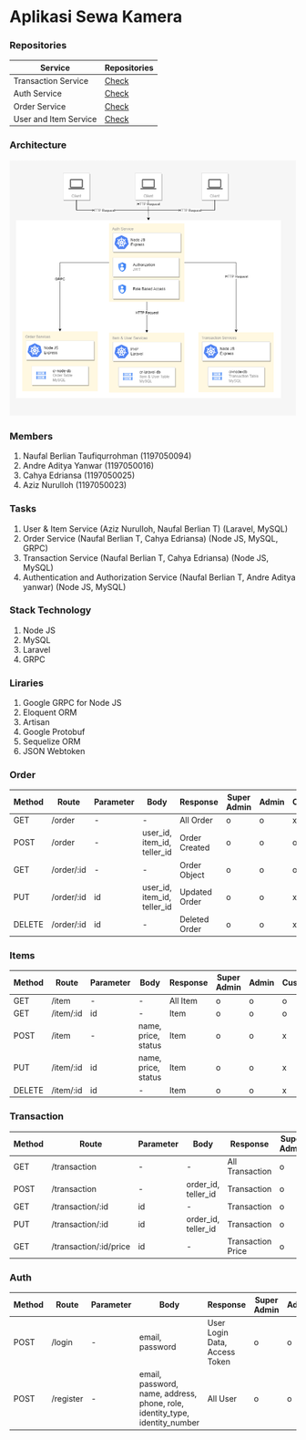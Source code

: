 # Aplikasi Sewa Kamera

### Repositories
Service | Repositories
---|---
Transaction Service | [Check](https://github.com/beeerlian/cr-order-trans-be)
Auth Service | [Check](auth-service)
Order Service | [Check](order-service)
User and Item Service | [Check](https://github.com/aziznurulloh8910/api-sewa-kamera)



### Architecture
![alt text](https://github.com/beeerlian/rental-camera-grpc/blob/master/assets/architecture.png?raw=true)

### Members
1. Naufal Berlian Taufiqurrohman (1197050094)
2. Andre Aditya Yanwar (1197050016)
3. Cahya Edriansa (1197050025)
4. Aziz Nurulloh (1197050023)

### Tasks
1. User & Item Service (Aziz Nurulloh, Naufal Berlian T) (Laravel, MySQL)
2. Order Service (Naufal Berlian T, Cahya Edriansa) (Node JS, MySQL, GRPC)
3. Transaction Service (Naufal Berlian T, Cahya Edriansa) (Node JS, MySQL)
3. Authentication and Authorization Service (Naufal Berlian T, Andre Aditya yanwar) (Node JS, MySQL)

### Stack Technology
1. Node JS
2. MySQL
3. Laravel
4. GRPC

### Liraries
1. Google GRPC for Node JS
2. Eloquent ORM
3. Artisan
4. Google Protobuf
5. Sequelize ORM
6. JSON Webtoken

### Order
Method | Route | Parameter | Body | Response | Super Admin | Admin | Customer
---|---|---|---|---|---|---|---
GET | /order | - | - | All Order | o | o | x
POST | /order | - | user_id, item_id, teller_id | Order Created | o | o | o
GET | /order/:id | - | - | Order Object | o | o | o
PUT | /order/:id | id | user_id, item_id, teller_id | Updated Order | o | o | x
DELETE | /order/:id | id | - | Deleted Order | o | o | x


### Items
Method | Route | Parameter | Body | Response | Super Admin | Admin | Customer
---|---|---|---|---|---|---|---
GET | /item | - | - | All Item | o | o | o
GET | /item/:id | id | - | Item | o | o | o
POST | /item | - | name, price, status | Item | o | o | x
PUT | /item/:id| id | name, price, status | Item | o | o | x
DELETE | /item/:id| id | - | Item | o | o | x


### Transaction
Method | Route | Parameter | Body | Response | Super Admin | Admin | Customer
---|---|---|---|---|---|---|---
GET | /transaction | - | - | All Transaction | o | o | x
POST | /transaction | - | order_id, teller_id | Transaction | o | o | x
GET | /transaction/:id | id | - | Transaction | o | o | x
PUT | /transaction/:id | id | order_id, teller_id | Transaction | o | o | x
GET | /transaction/:id/price | id | - | Transaction Price | o | o | x


### Auth
Method | Route | Parameter | Body | Response | Super Admin | Admin | Customer
---|---|---|---|---|---|---|---
POST | /login | - | email, password | User Login Data, Access Token | o | o | o
POST | /register | - | email, password, name, address, phone, role, identity_type, identity_number | All User | o | o | o
